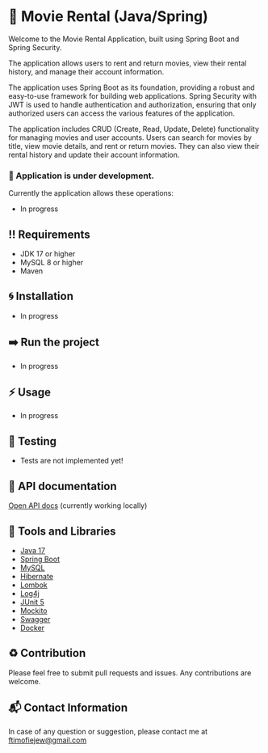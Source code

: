 # :movie_camera: Movie Rental (Java/Spring)

Welcome to the Movie Rental Application, built using Spring Boot and Spring Security.

The application allows users to rent and return movies, view their rental history, and manage their account information.

The application uses Spring Boot as its foundation, providing a robust and easy-to-use framework for building web applications. 
Spring Security with JWT is used to handle authentication and authorization, ensuring that only authorized users can access the various 
features of the application.

The application includes CRUD (Create, Read, Update, Delete) functionality for managing movies and user accounts. 
Users can search for movies by title, view movie details, and rent or return movies. 
They can also view their rental history and update their account information.

### :wrench: Application is under development.

Currently the application allows these operations:
- In progress

## :bangbang: Requirements
* JDK 17 or higher
* MySQL 8 or higher
* Maven

## :cyclone: Installation
- In progress

## :arrow_right: Run the project
- In progress

## :zap: Usage
- In progress

## :bell: Testing
- Tests are not implemented yet!

## :seedling: API documentation
[Open API docs](http://localhost:8080/swagger-ui/index.html#/) (currently working locally)

## :hammer: Tools and Libraries
- [Java 17](https://www.oracle.com/java/technologies/javase-downloads.html)
- [Spring Boot](https://spring.io/projects/spring-boot)
- [MySQL](https://www.mysql.com/)
- [Hibernate](https://hibernate.org/)
- [Lombok](https://projectlombok.org/)
- [Log4j](https://logging.apache.org/log4j/2.x/)
- [JUnit 5](https://junit.org/junit5/)
- [Mockito](https://site.mockito.org/)
- [Swagger](https://swagger.io/tools/swagger-ui/)
- [Docker](https://www.docker.com/)

## :recycle: Contribution
Please feel free to submit pull requests and issues. Any contributions are welcome.

## :mailbox_with_mail: Contact Information
In case of any question or suggestion, please contact me at ftimofiejew@gmail.com
